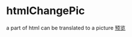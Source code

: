 # htmlChangePic
a part of html can be translated to a picture
[预览](http://htmlpreview.github.io/?https://github.com/VivienChumei/htmlChangePic/blob/master/demo.html)
